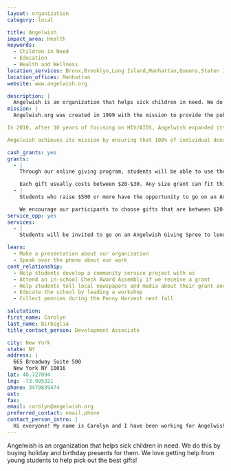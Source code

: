 ```yaml
---
layout: organization
category: local

title: Angelwish
impact_area: Health
keywords: 
  - Children in Need
  - Education
  - Health and Wellness
location_services: Bronx,Brooklyn,Long Island,Manhattan,Queens,Staten Island,Greater New York
location_offices: Manhattan
website: www.angelwish.org

description: |
  Angelwish is an organization that helps sick children in need. We do this by buying holiday and birthday presents for them. We love getting help from young students to help pick out the best gifts!
mission: |
  Angelwish.org was created in 1999 with the mission to provide the public with an easy way to grant wishes to the millions of children that are living with HIV/AIDS around the world. Infected or affected by the disease, their opportunities for a "normal" childhood are virtually impossible.By harnessing the power of the Internet, Angelwish helps donors add a ray of hope to their lives. 

In 2010, after 10 years of focusing on HIV/AIDS, Angelwish expanded its mission to include children living with chronic illnesses such as asthma, diabetes and kidney disease. 

Angelwish achieves its mission by ensuring that 100% of individual donations are used for program services and that those funds are extended, where possible, to incorporate an educational component giving young people a hands on lesson in philanthropy.

cash_grants: yes
grants: 
  - |
    Through our online giving program, students will be able to use the money they raised to purchase gifts for children with chronic illnesses. All they have to do is visit our website and choose a care center (or multiple care centers) to support. We work with a nationwide network of social workers to make sure the gifts listed fit the needs of their population. 

    Each gift usually costs between $20-$30. Any size grant can fit this program.
  - |
    Students who raise $500 or more have the opportunity to go on an Angelwish Giving Spree. They will be invited to a local toy store or bookstore to use the money they raised to purchase gifts for ill children in need. The gifts will then be sent to social workers at our partner care centers, and they will distribute the gifts to parents to give to their children. 

    We encourage our participants to choose gifts that are between $20-$30.
service_opp: yes
services: 
  - |
    Students will be invited to go on an Angelwish Giving Spree to lend their expertise and help us pick out the toys we send to sick children if 1) They raise over $500 or 2) We receive funding from a third party.

learn: 
  - Make a presentation about our organization
  - Speak over the phone about our work
cont_relationship: 
  - Help students develop a community service project with us
  - Attend an in-school Check Award Assembly if we receive a grant
  - Help students tell local newspapers and media about their grant and/or project with us
  - Educate the school by leading a workshop
  - Collect pennies during the Penny Harvest next fall

salutation: 
first_name: Carolyn
last_name: Birbiglia
title_contact_person: Development Associate

city: New York
state: NY
address: |
  665 Broadway Suite 500  
  New York NY 10016
lat: 40.727094
lng: -73.995321
phone: 3479039474
ext: 
fax: 
email: carolyn@angelwish.org
preferred_contact: email,phone
contact_person_intro: |
  Hi everyone! My name is Carolyn and I have been working for Angelwish for almost a year. At Angelwish, I plan fundraising events and talk to people at different companies, foundations, and schools to raise money for the children we support. I am very excited to work with a Common Cents school and to see what presents you pick out for other kids in need.
---
```

Angelwish is an organization that helps sick children in need. We do this by buying holiday and birthday presents for them. We love getting help from young students to help pick out the best gifts!